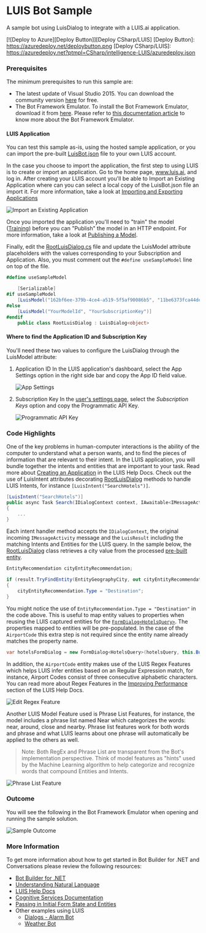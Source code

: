 # LUIS Bot Sample

A sample bot using LuisDialog to integrate with a LUIS.ai application.

[![Deploy to Azure][Deploy Button]][Deploy CSharp/LUIS]
[Deploy Button]: https://azuredeploy.net/deploybutton.png
[Deploy CSharp/LUIS]: https://azuredeploy.net?ptmpl=CSharp/intelligence-LUIS/azuredeploy.json

### Prerequisites

The minimum prerequisites to run this sample are:
* The latest update of Visual Studio 2015. You can download the community version [here](http://www.visualstudio.com) for free.
* The Bot Framework Emulator. To install the Bot Framework Emulator, download it from [here](https://aka.ms/bf-bc-emulator). Please refer to [this documentation article](https://docs.botframework.com/en-us/csharp/builder/sdkreference/gettingstarted.html#emulator) to know more about the Bot Framework Emulator.


#### LUIS Application
You can test this sample as-is, using the hosted sample application, or you can import the pre-built [LuisBot.json](LuisBot.json) file to your own LUIS account.

In the case you choose to import the application, the first step to using LUIS is to create or import an application. Go to the home page, www.luis.ai, and log in. After creating your LUIS account you'll be able to Import an Existing Application where can you can select a local copy of the LuisBot.json file an import it. For more information, take a look at [Importing and Exporting Applications](https://www.luis.ai/Help#ImportingApps)

![Import an Existing Application](images/prereqs-import.png)

Once you imported the application you'll need to "train" the model ([Training](https://www.luis.ai/Help#Training)) before you can "Publish" the model in an HTTP endpoint. For more information, take a look at [Publishing a Model](https://www.luis.ai/Help#PublishingModel).

Finally, edit the [RootLuisDialog.cs](Dialogs/RootLuisDialog.cs#L20) file and update the LuisModel attribute placeholders with the values corresponding to your Subscription and Application. Also, you must comment out the `#define useSampleModel` line on top of the file.


````C#
#define useSampleModel

    [Serializable]
#if useSampleModel
    [LuisModel("162bf6ee-379b-4ce4-a519-5f5af90086b5", "11be6373fca44ded80fbe2afa8597c18")]
#else
    [LuisModel("YourModelId", "YourSubscriptionKey")]
#endif
    public class RootLuisDialog : LuisDialog<object>
````

#### Where to find the Application ID and Subscription Key

You'll need these two values to configure the LuisDialog through the LuisModel attribute:

1. Application ID
    In the LUIS application's dashboard, select the App Settings option in the right side bar and copy the App ID field value.
    
    ![App Settings](images/prereqs-appid.png)
    
2. Subscription Key
    In the [user's settings page](https://www.luis.ai/Home/UserSettings), select the _Subscription Keys_ option and copy the Programmatic API Key.
    
    ![Programmatic API Key](images/prereqs-apikey.png)
    

### Code Highlights

One of the key problems in human-computer interactions is the ability of the computer to understand what a person wants, and to find the pieces of information that are relevant to their intent. In the LUIS application, you will bundle together the intents and entities that are important to your task. Read more about [Creating an Application](https://www.luis.ai/Help#CreatingApplication) in the LUIS Help Docs.
Check out the use of LuisIntent attributes decorating [RootLuisDialog](Dialogs/RootLuisDialog.cs#L43) methods to handle LUIS Intents, for instance `[LuisIntent("SearchHotels")]`.

````C#
[LuisIntent("SearchHotels")]
public async Task Search(IDialogContext context, IAwaitable<IMessageActivity> activity, LuisResult result)
{
    ...
}
````

Each intent handler method accepts the `IDialogContext`, the original incoming `IMessageActivity` message and the `LuisResult` including the matching Intents and Entities for the LUIS query. In the sample below, the [RootLuisDialog](Dialogs/RootLuisDialog.cs#L52) class retrieves a city value from the processed [pre-built entity](https://www.luis.ai/Help/#PreBuiltEntities).

````C#
EntityRecommendation cityEntityRecommendation;

if (result.TryFindEntity(EntityGeographyCity, out cityEntityRecommendation))
{
    cityEntityRecommendation.Type = "Destination";
}
````

You might notice the use of `EntityRecommendation.Type = "Destination"` in the code above. This is useful to map entity values to properties when reusing the LUIS captured entities for the  [`FormDialog<HotelsQuery>`](Dialogs/RootLuisDialog.cs#L57). The properties mapped to entities will be pre-populated. In the case of the `AirportCode` this extra step is not required since the entity name already matches the property name.

````C#
var hotelsFormDialog = new FormDialog<HotelsQuery>(hotelsQuery, this.BuildHotelsForm, FormOptions.PromptInStart, result.Entities);
````

In addition, the `AirportCode` entity makes use of the LUIS Regex Features which helps LUIS infer entities based on an Regular Expression match, for instance, Airport Codes consist of three consecutive alphabetic characters. You can read more about Regex Features in the [Improving Performance](https://www.luis.ai/Help/#Performance) section of the LUIS Help Docs.

![Edit Regex Feature](images/highlights-regex.png)

Another LUIS Model Feature used is Phrase List Features, for instance, the model includes a phrase list named Near which categorizes the words: near, around, close and nearby. Phrase list features work for both words and phrase and what LUIS learns about one phrase will automatically be applied to the others as well.
> Note: Both RegEx and Phrase List are transparent from the Bot's implementation perspective. Think of model features as "hints" used by the Machine Learning algorithm to help categorize and recognize words that compound Entities and Intents.

![Phrase List Feature](images/highlights-phrase.png)

### Outcome

You will see the following in the Bot Framework Emulator when opening and running the sample solution.

![Sample Outcome](images/outcome.png)

### More Information

To get more information about how to get started in Bot Builder for .NET and Conversations please review the following resources:
* [Bot Builder for .NET](https://docs.botframework.com/en-us/csharp/builder/sdkreference/index.html)
* [Understanding Natural Language](https://docs.botframework.com/en-us/node/builder/guides/understanding-natural-language/)
* [LUIS Help Docs](https://www.luis.ai/Help/)
* [Cognitive Services Documentation](https://www.microsoft.com/cognitive-services/en-us/luis-api/documentation/home)
* [Passing in Initial Form State and Entities](https://docs.botframework.com/en-us/csharp/builder/sdkreference/forms.html#initialState)
* Other examples using LUIS
    * [Dialogs - Alarm Bot](https://docs.botframework.com/en-us/csharp/builder/sdkreference/dialogs.html#alarmBot)
    * [Weather Bot](https://docs.botframework.com/en-us/bot-intelligence/language/#example-weather-bot)
